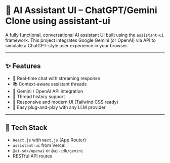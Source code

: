 # 🤖 AI Assistant UI – ChatGPT/Gemini Clone using assistant-ui

A fully functional, conversational AI assistant UI built using the `assistant-ui` framework. This project integrates Google Gemini (or OpenAI) via API to simulate a ChatGPT-style user experience in your browser.

---

## ✨ Features

- 🔁 Real-time chat with streaming response
- 📚 Context-aware assistant threads
- 🔌 Gemini / OpenAI API integration
- 💬 Thread history support
- 🎨 Responsive and modern UI (Tailwind CSS ready)
- 🔧 Easy plug-and-play with any LLM provider

---

## 🔧 Tech Stack

- `React.js` with `Next.js` (App Router)
- `assistant-ui` from Vercel
- `@ai-sdk/openai` or `@ai-sdk/gemini`
- RESTful API routes

